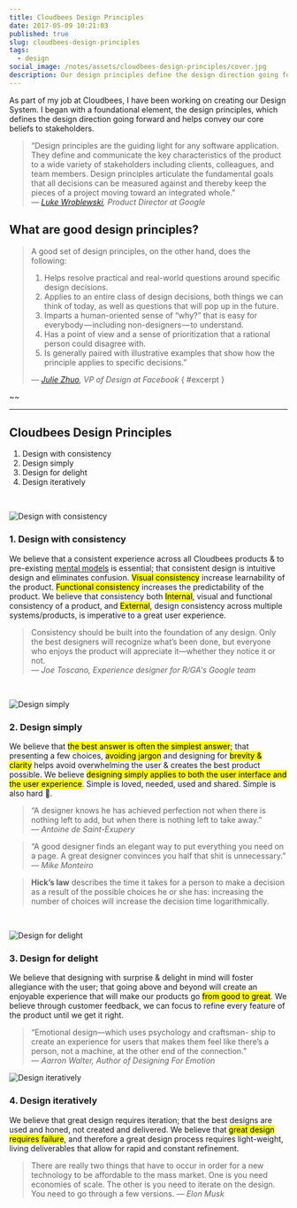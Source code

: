 ```yaml
---
title: Cloudbees Design Principles
date: 2017-05-09 10:21:03
published: true
slug: cloudbees-design-principles
tags:
  - design
social_image: /notes/assets/cloudbees-design-principles/cover.jpg
description: Our design principles define the design direction going forward and helps convey our core beliefs to stakeholders.
---
```


As part of my job at Cloudbees, I have been working on creating our Design System. I began with a foundational element, the design principles, which defines the design direction going forward and helps convey our core beliefs to stakeholders.

> “Design principles are the guiding light for any software application. They define and communicate the key characteristics of the product to a wide variety of stakeholders including clients, colleagues, and team members. Design principles articulate the fundamental goals that all decisions can be measured against and thereby keep the pieces of a project moving toward an integrated whole.”  
> <cite>— [Luke Wroblewski](http://www.lukew.com/ff/entry.asp?854), Product Director at Google</cite>

## What are good design principles?

> A good set of design principles, on the other hand, does the following:
>
> 1.  Helps resolve practical and real-world questions around specific design decisions.
> 2.  Applies to an entire class of design decisions, both things we can think of today, as well as questions that will pop up in the future.
> 3.  Imparts a human-oriented sense of “why?” that is easy for everybody — including non-designers — to understand.
> 4.  Has a point of view and a sense of prioritization that a rational person could disagree with.
> 5.  Is generally paired with illustrative examples that show how the principle applies to specific decisions.”
>
> <cite>— [Julie Zhuo](https://medium.com/the-year-of-the-looking-glass/a-matter-of-principle-4f5e6ad076bb), VP of Design at Facebook</cite> { #excerpt }

~~

---

## Cloudbees Design Principles

1. Design with consistency
2. Design simply
3. Design for delight
4. Design iteratively

<br/>

![Design with consistency](/notes/assets/cloudbees-design-principles/consistent.gif)

### 1. Design with consistency

We believe that a consistent experience across all Cloudbees products & to pre-existing [mental models](https://www.nngroup.com/articles/mental-models/) is essential; that consistent design is intuitive design and eliminates confusion. <mark>Visual consistency</mark> increase learnability of the product. <mark>Functional consistency</mark> increases the predictability of the product. We believe that consistency both <mark>Internal</mark>, visual and functional consistency of a product, and <mark>External</mark>, design consistency across multiple systems/products, is imperative to a great user experience.

> Consistency should be built into the foundation of any design. Only the best designers will recognize what’s been done, but everyone who enjoys the product will appreciate it—whether they notice it or not.  
> <cite>— Joe Toscano, Experience designer for R/GA's Google team</cite>

<br/>

![Design simply](/notes/assets/cloudbees-design-principles/simple.gif)

### 2. Design simply

We believe that <mark>the best answer is often the simplest answer</mark>; that presenting a few choices, <mark>avoiding jargon</mark> and designing for <mark>brevity & clarity</mark> helps avoid overwhelming the user & creates the best product possible. We believe <mark>designing simply applies to both the user interface and the user experience</mark>. Simple is loved, needed, used and shared. Simple is also hard 😬.

> “A designer knows he has achieved perfection not when there is nothing left to add, but when there is nothing left to take away.”  
> <cite>— Antoine de Saint-Exupery</cite>

> “A good designer finds an elegant way to put everything you need on a page. A great designer convinces you half that shit is unnecessary.”  
> <cite>— Mike Monteiro</cite>

> **Hick’s law** describes the time it takes for a person to make a decision as a result of the possible choices he or she has: increasing the number of choices will increase the decision time logarithmically.

<br/>

![Design for delight](/notes/assets/cloudbees-design-principles/delight.gif)

### 3. Design for delight

We believe that designing with surprise & delight in mind will foster allegiance with the user; that going above and beyond will create an enjoyable experience that will make our products go <mark>from good to great</mark>. We believe through customer feedback, we can focus to refine every feature of the product until we get it right.

> “Emotional design—which uses psychology and craftsman- ship to create an experience for users that makes them feel like there’s a person, not a machine, at the other end of the connection.”  
> <cite>— Aarron Walter, Author of Designing For Emotion</cite>

![Design iteratively](/notes/assets/cloudbees-design-principles/iterate.gif)

### 4. Design iteratively

We believe that great design requires iteration; that the best designs are used and honed, not created and delivered. We believe that <mark>great design requires failure</mark>, and therefore a great design process requires light-weight, living deliverables that allow for rapid and constant refinement.

> There are really two things that have to occur in order for a new technology to be affordable to the mass market. One is you need economies of scale. The other is you need to iterate on the design. You need to go through a few versions.
> <cite>— Elon Musk</cite>
